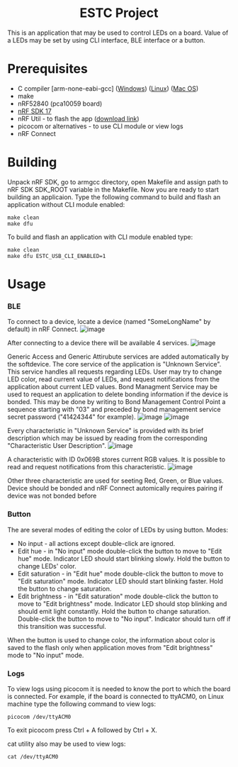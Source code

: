 <h1 align="center"><b>ESTC Project</b></h1>

<p>
	This is an application that may be used to control LEDs on a board. 
	Value of a LEDs may be set by using CLI interface, BLE interface or a button.
</p>

# Prerequisites
<ul>
	<li> C compiler [arm-none-eabi-gcc]
		(<a href="https://developer.arm.com/-/media/Files/downloads/gnu-rm/9-2019q4/gcc-arm-none-eabi-9-2019-q4-major-win32-sha2.exe?revision=ba95cefa-1880-4932-94d4-ebf30ad3f619&rev=ba95cefa1880493294d4ebf30ad3f619&hash=B19DC5BA5F85FC88399DE2F78BB7FBFD">Windows</a>) 
		(<a href="https://developer.arm.com/-/media/Files/downloads/gnu-rm/9-2019q4/gcc-arm-none-eabi-9-2019-q4-major-x86_64-linux.tar.bz2?revision=108bd959-44bd-4619-9c19-26187abf5225&rev=108bd95944bd46199c1926187abf5225&hash=E367D388F6429B67D5D6BECF691B9521">Linux</a>)
		(<a href="https://developer.arm.com/-/media/Files/downloads/gnu-rm/9-2019q4/gcc-arm-none-eabi-9-2019-q4-major-mac.tar.bz2?revision=c2c4fe0e-c0b6-4162-97e6-7707e12f2b6e&rev=c2c4fe0ec0b6416297e67707e12f2b6e&hash=5129A9817C72711155CCB2EC11E049A2">Mac OS</a>)
	</li>
	<li> make </li>
	<li> nRF52840 (pca10059 board) </li>
	<li> <a href="https://github.com/DSRCorporation/esl-nsdk">nRF SDK 17</a> </li>
	<li> nRF Util - to flash the app (<a href="https://www.nordicsemi.com/Products/Development-tools/nrf-util">download link</a>) </li>
	<li> picocom or alternatives - to use CLI module or view logs </li>
	<li> nRF Connect </li>
</ul>

# Building
Unpack nRF SDK, go to armgcc directory, open Makefile and assign path to nRF SDK SDK_ROOT variable in the Makefile. Now you are ready to start building an applicaion. Type the following command to build and flash an application without CLI module enabled:

```
make clean
make dfu
```

To build and flash an application with CLI module enabled type:

```
make clean
make dfu ESTC_USB_CLI_ENABLED=1
```

# Usage
### BLE
To connect to a device, locate a device (named "SomeLongName" by default) in nRF Connect.
![image](https://github.com/Elementary1092/ESTC-project/assets/82331423/b4fe2ef0-41ed-4f36-a215-008d972612e0)

After connecting to a device there will be available 4 services.
![image](https://github.com/Elementary1092/ESTC-project/assets/82331423/76d50926-68d1-4286-844a-62abfcc6aa8c)

Generic Access and Generic Attirubute services are added automatically by the softdevice. 
The core service of the application is "Unknown Service". This service handles all requests regarding LEDs. User may try to change LED color, read current value of LEDs, and request notifications from the application about current LED values.
Bond Managment Service may be used to request an application to delete bonding information if the device is bonded. This may be done by writing to Bond Management Control Point a sequence starting with "03" and preceded by bond management service secret password ("41424344" for example). 
![image](https://github.com/Elementary1092/ESTC-project/assets/82331423/05c46a59-5b2c-4d29-b5b3-3d1345b003b3)
![image](https://github.com/Elementary1092/ESTC-project/assets/82331423/8bfa908a-fda3-419d-b8f3-29748321bbb1)

Every characteristic in "Unknown Service" is provided with its brief description which may be issued by reading from the corresponding "Characteristic User Description".
![image](https://github.com/Elementary1092/ESTC-project/assets/82331423/caa4283f-f7ed-447b-9ab0-8c4959ce1247)

A characteristic with ID 0x069B stores current RGB values.
It is possible to read and request notifications from this characteristic.
![image](https://github.com/Elementary1092/ESTC-project/assets/82331423/d05509da-1804-453b-a337-d2ff27d4c491)

Other three characteristic are used for seeting Red, Green, or Blue values. Device should be bonded and nRF Connect automically requires pairing if device was not bonded before 


### Button
The are several modes of editing the color of LEDs by using button. Modes:
* No input - all actions except double-click are ignored. 
* Edit hue - in "No input" mode double-click the button to move to "Edit hue" mode. Indicator LED should start blinking slowly. Hold the button to change LEDs' color.
* Edit saturation - in "Edit hue" mode double-click the button to move to "Edit saturation" mode. Indicator LED should start blinking faster. Hold the button to change saturation.
* Edit brightness - in "Edit saturation" mode double-click the button to move to "Edit brightness" mode. Indicator LED should stop blinking and should emit light constantly. Hold the button to change saturation. Double-click the button to move to "No input". Indicator should turn off if this transition was successful.

When the button is used to change color, the information about color is saved to the flash 
only when application moves from "Edit brightness" mode to "No input" mode.

### Logs
To view logs using picocom it is needed to know the port to which the board is connected.
For example, if the board is connected to ttyACM0, on Linux machine type the following command to view logs:
```
picocom /dev/ttyACM0
```

To exit picocom press Ctrl + A followed by Ctrl + X.

cat utility also may be used to view logs:
```
cat /dev/ttyACM0
```
